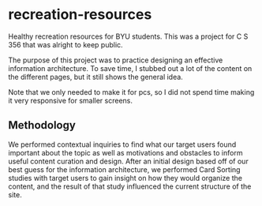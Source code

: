 # recreation-resources
 Healthy recreation resources for BYU students. This was a project for C S 356 that was alright to keep public. 
 
 The purpose of this project was to practice designing an effective information architecture. To save time, I stubbed out a lot of the content on the different pages, but it still shows the general idea.

 Note that we only needed to make it for pcs, so I did not spend time making it very responsive for smaller screens.

 ## Methodology

 We performed contextual inquiries to find what our target users found important about the topic as well as motivations and obstacles to inform useful content curation and design. After an initial design based off of our best guess for the information architecture, we performed Card Sorting studies with target users to gain insight on how they would organize the content, and the result of that study influenced the current structure of the site.
